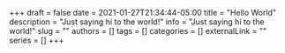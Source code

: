 +++ 
draft = false
date = 2021-01-27T21:34:44-05:00
title = "Hello World"
description = "Just saying hi to the world!"
info = "Just saying hi to the world!"
slug = ""
authors = []
tags = []
categories = []
externalLink = ""
series = []
+++

